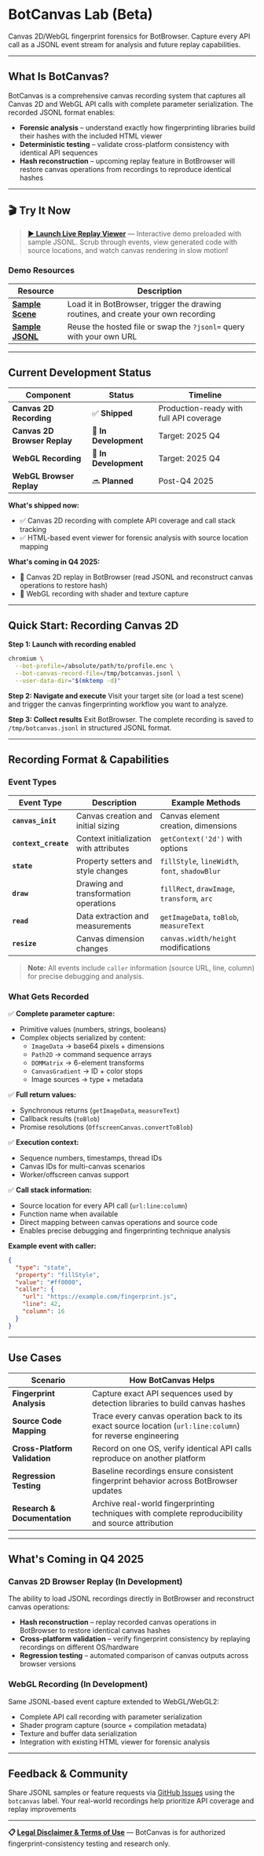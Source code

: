 # BotCanvas Lab (Beta)

Canvas 2D/WebGL fingerprint forensics for BotBrowser. Capture every API call as a JSONL event stream for analysis and future replay capabilities.

---

## What Is BotCanvas?

BotCanvas is a comprehensive canvas recording system that captures all Canvas 2D and WebGL API calls with complete parameter serialization. The recorded JSONL format enables:

- **Forensic analysis** – understand exactly how fingerprinting libraries build their hashes with the included HTML viewer
- **Deterministic testing** – validate cross-platform consistency with identical API sequences
- **Hash reconstruction** – upcoming replay feature in BotBrowser will restore canvas operations from recordings to reproduce identical hashes

---

## 🎬 Try It Now

> **[▶️ Launch Live Replay Viewer](https://botswin.github.io/BotBrowser/tools/botcanvas/canvas_replay_viewer.html?jsonl=https://botswin.github.io/BotBrowser/tools/botcanvas/canvas_2d_simple_test_record.jsonl)** — Interactive demo preloaded with sample JSONL. Scrub through events, view generated code with source locations, and watch canvas rendering in slow motion!

### Demo Resources

| Resource | Description |
|----------|-------------|
| **[Sample Scene](../../docs/tools/botcanvas/canvas_2d_simple_test.html)** | Load it in BotBrowser, trigger the drawing routines, and create your own recording |
| **[Sample JSONL](../../docs/tools/botcanvas/canvas_2d_simple_test_record.jsonl)** | Reuse the hosted file or swap the `?jsonl=` query with your own URL |

---

## Current Development Status

| Component | Status | Timeline |
|-----------|--------|----------|
| **Canvas 2D Recording** | ✅ **Shipped** | Production-ready with full API coverage |
| **Canvas 2D Browser Replay** | 🚧 **In Development** | Target: 2025 Q4 |
| **WebGL Recording** | 🚧 **In Development** | Target: 2025 Q4 |
| **WebGL Browser Replay** | 🔜 **Planned** | Post-Q4 2025 |

**What's shipped now:**
- ✅ Canvas 2D recording with complete API coverage and call stack tracking
- ✅ HTML-based event viewer for forensic analysis with source location mapping

**What's coming in Q4 2025:**
- 🚧 Canvas 2D replay in BotBrowser (read JSONL and reconstruct canvas operations to restore hash)
- 🚧 WebGL recording with shader and texture capture

---

## Quick Start: Recording Canvas 2D

**Step 1: Launch with recording enabled**
```bash
chromium \
  --bot-profile=/absolute/path/to/profile.enc \
  --bot-canvas-record-file=/tmp/botcanvas.jsonl \
  --user-data-dir="$(mktemp -d)"
```

**Step 2: Navigate and execute**
Visit your target site (or load a test scene) and trigger the canvas fingerprinting workflow you want to analyze.

**Step 3: Collect results**
Exit BotBrowser. The complete recording is saved to `/tmp/botcanvas.jsonl` in structured JSONL format.

---

## Recording Format & Capabilities

### Event Types

| Event Type | Description | Example Methods |
|------------|-------------|-----------------|
| **`canvas_init`** | Canvas creation and initial sizing | Canvas element creation, dimensions |
| **`context_create`** | Context initialization with attributes | `getContext('2d')` with options |
| **`state`** | Property setters and style changes | `fillStyle`, `lineWidth`, `font`, `shadowBlur` |
| **`draw`** | Drawing and transformation operations | `fillRect`, `drawImage`, `transform`, `arc` |
| **`read`** | Data extraction and measurements | `getImageData`, `toBlob`, `measureText` |
| **`resize`** | Canvas dimension changes | `canvas.width/height` modifications |

> **Note:** All events include `caller` information (source URL, line, column) for precise debugging and analysis.

### What Gets Recorded

✅ **Complete parameter capture:**
- Primitive values (numbers, strings, booleans)
- Complex objects serialized by content:
  - `ImageData` → base64 pixels + dimensions
  - `Path2D` → command sequence arrays
  - `DOMMatrix` → 6-element transforms
  - `CanvasGradient` → ID + color stops
  - Image sources → type + metadata

✅ **Full return values:**
- Synchronous returns (`getImageData`, `measureText`)
- Callback results (`toBlob`)
- Promise resolutions (`OffscreenCanvas.convertToBlob`)

✅ **Execution context:**
- Sequence numbers, timestamps, thread IDs
- Canvas IDs for multi-canvas scenarios
- Worker/offscreen canvas support

✅ **Call stack information:**
- Source location for every API call (`url:line:column`)
- Function name when available
- Direct mapping between canvas operations and source code
- Enables precise debugging and fingerprinting technique analysis

**Example event with caller:**
```json
{
  "type": "state",
  "property": "fillStyle",
  "value": "#ff0000",
  "caller": {
    "url": "https://example.com/fingerprint.js",
    "line": 42,
    "column": 16
  }
}
```

---

## Use Cases

| Scenario | How BotCanvas Helps |
|----------|---------------------|
| **Fingerprint Analysis** | Capture exact API sequences used by detection libraries to build canvas hashes |
| **Source Code Mapping** | Trace every canvas operation back to its exact source location (`url:line:column`) for reverse engineering |
| **Cross-Platform Validation** | Record on one OS, verify identical API calls reproduce on another platform |
| **Regression Testing** | Baseline recordings ensure consistent fingerprint behavior across BotBrowser updates |
| **Research & Documentation** | Archive real-world fingerprinting techniques with complete reproducibility and source attribution |

---

## What's Coming in Q4 2025

### Canvas 2D Browser Replay (In Development)
The ability to load JSONL recordings directly in BotBrowser and reconstruct canvas operations:
- **Hash reconstruction** – replay recorded canvas operations in BotBrowser to restore identical canvas hashes
- **Cross-platform validation** – verify fingerprint consistency by replaying recordings on different OS/hardware
- **Regression testing** – automated comparison of canvas outputs across browser versions

### WebGL Recording (In Development)
Same JSONL-based event capture extended to WebGL/WebGL2:
- Complete API call recording with parameter serialization
- Shader program capture (source + compilation metadata)
- Texture and buffer data serialization
- Integration with existing HTML viewer for forensic analysis

---

## Feedback & Community

Share JSONL samples or feature requests via [GitHub Issues](https://github.com/botswin/BotBrowser/issues) using the `botcanvas` label. Your real-world recordings help prioritize API coverage and replay improvements

---

**📋 [Legal Disclaimer & Terms of Use](../../DISCLAIMER.md)** — BotCanvas is for authorized fingerprint-consistency testing and research only.
